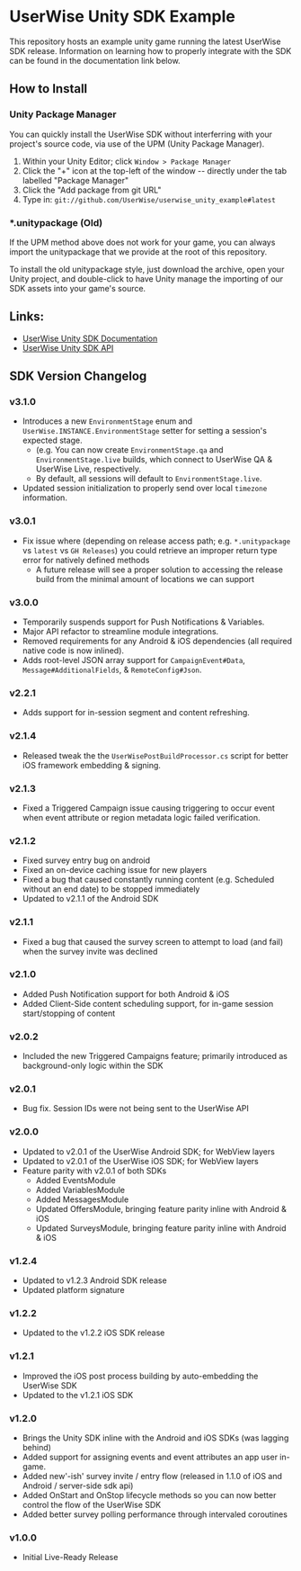 # UserWise Unity SDK Example

This repository hosts an example unity game running the latest UserWise SDK release. Information on learning how to properly integrate with the SDK can be found in the documentation link below.

## How to Install

### Unity Package Manager

You can quickly install the UserWise SDK without interferring with your project's source code, via use of the UPM (Unity Package Manager).

1. Within your Unity Editor; click `Window > Package Manager`
2. Click the "+" icon at the top-left of the window -- directly under the tab labelled "Package Manager"
3. Click the "Add package from git URL"
4. Type in: `git://github.com/UserWise/userwise_unity_example#latest`

### *.unitypackage (Old)

If the UPM method above does not work for your game, you can always import the unitypackage that we provide at the root of this repository.

To install the old unitypackage style, just download the archive, open your Unity project, and double-click to have Unity manage the importing of our SDK assets into your game's source.

## Links:
- [UserWise Unity SDK Documentation](https://docs.userwise.io/#unity-sdk)
- [UserWise Unity SDK API](https://docs.userwise.io/unity-api/namespaces.html)

## SDK Version Changelog
### v3.1.0
- Introduces a new `EnvironmentStage` enum and `UserWise.INSTANCE.EnvironmentStage` setter for setting a session's expected stage.
  * (e.g. You can now create `EnvironmentStage.qa` and `EnvironmentStage.live` builds, which connect to UserWise QA & UserWise Live, respectively.
  * By default, all sessions will default to `EnvironmentStage.live`.
- Updated session initialization to properly send over local `timezone` information.

### v3.0.1
- Fix issue where (depending on release access path; e.g. `*.unitypackage` vs `latest` vs `GH Releases`) you could retrieve an improper return type error for natively defined methods
  * A future release will see a proper solution to accessing the release build from the minimal amount of locations we can support

### v3.0.0
- Temporarily suspends support for Push Notifications & Variables.
- Major API refactor to streamline module integrations.
- Removed requirements for any Android & iOS dependencies (all required native code is now inlined).
- Adds root-level JSON array support for `CampaignEvent#Data`, `Message#AdditionalFields`, & `RemoteConfig#Json`.

### v2.2.1
- Adds support for in-session segment and content refreshing.

### v2.1.4
- Released tweak the the `UserWisePostBuildProcessor.cs` script for better iOS framework embedding & signing.

### v2.1.3
- Fixed a Triggered Campaign issue causing triggering to occur event when event attribute or region metadata logic failed verification.

### v2.1.2
- Fixed survey entry bug on android
- Fixed an on-device caching issue for new players
- Fixed a bug that caused constantly running content (e.g. Scheduled without an end date) to be stopped immediately
- Updated to v2.1.1 of the Android SDK

### v2.1.1
- Fixed a bug that caused the survey screen to attempt to load (and fail) when the survey invite was declined

### v2.1.0
- Added Push Notification support for both Android & iOS
- Added Client-Side content scheduling support, for in-game session start/stopping of content

### v2.0.2
- Included the new Triggered Campaigns feature; primarily introduced as background-only logic within the SDK

### v2.0.1
- Bug fix. Session IDs were not being sent to the UserWise API

### v2.0.0
- Updated to v2.0.1 of the UserWise Android SDK; for WebView layers
- Updated to v2.0.1 of the UserWise iOS SDK; for WebView layers
- Feature parity with v2.0.1 of both SDKs
  - Added EventsModule
  - Added VariablesModule
  - Added MessagesModule
  - Updated OffersModule, bringing feature parity inline with Android & iOS
  - Updated SurveysModule, bringing feature parity inline with Android & iOS

### v1.2.4
- Updated to v1.2.3 Android SDK release
- Updated platform signature

### v1.2.2
- Updated to the v1.2.2 iOS SDK release

### v1.2.1
- Improved the iOS post process building by auto-embedding the UserWise SDK
- Updated to the v1.2.1 iOS SDK

### v1.2.0
- Brings the Unity SDK inline with the Android and iOS SDKs (was lagging behind)
- Added support for assigning events and event attributes an app user in-game.
- Added new'-ish' survey invite / entry flow (released in 1.1.0 of iOS and Android / server-side sdk api)
- Added OnStart and OnStop lifecycle methods so you can now better control the flow of the UserWise SDK
- Added better survey polling performance through intervaled coroutines

### v1.0.0
- Initial Live-Ready Release

